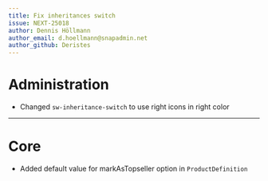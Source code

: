 ```yaml
---
title: Fix inheritances switch
issue: NEXT-25018
author: Dennis Höllmann
author_email: d.hoellmann@snapadmin.net
author_github: Deristes
---
```

# Administration
* Changed `sw-inheritance-switch` to use right icons in right color
___
# Core
* Added default value for markAsTopseller option in `ProductDefinition`
